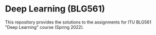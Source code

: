 # Deep Learning (BLG561)

This repository provides the solutions to the assignments for ITU BLG561 "Deep Learning" course (Spring 2022).

